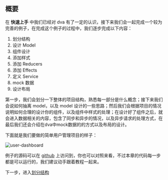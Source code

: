 ## 概要

在 __快速上手__ 中我们已经对 dva 有了一定的认识，接下来我们会一起完成一个较为完善的例子，在完成这个例子的过程中，我们逐步完成以下内容：

1. 划分结构
1. 设计 Model
1. 组件设计
1. 添加样式
1. 添加 Reducers
1. 添加 Effects
1. 定义 Service
1. mock 数据
1. 设计布局

第一步，我们会划分一下整体的项目结构，熟悉每一部分是什么概念；接下来我们会说如何抽离  model，以及 model 设计的一些思路；然后我们会根据项目的情况说明如何合理的设计你的组件，以及组件中样式的处理；在设计好了组件之后，就会进入数据相关的内容，包含了同步和异步的情况，以及异步请求的处理方式，在最后我们还会介绍在dva中mock数据的的方式以及布局的设计。

下面就是我们要做的简单用户管理项目的样子：

![user-dashboard](https://zos.alipayobjects.com/rmsportal/QNLqcDPDkunuMRq.png)

例子的源码可以在 [github](https://github.com/dvajs/dva/tree/master/examples/user-dashboard) 上访问到，你也可以对照来看，不过本章的代码每一步都是可以运行的，我们建议动手跟着教程一起来。

下一步，进入[划分结构](./02-划分结构.md)
